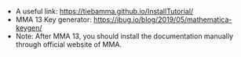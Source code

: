 - A useful link: https://tiebamma.github.io/InstallTutorial/
- MMA 13 Key generator: https://ibug.io/blog/2019/05/mathematica-keygen/
- Note: After MMA 13, you should install the documentation manually through official website of MMA.